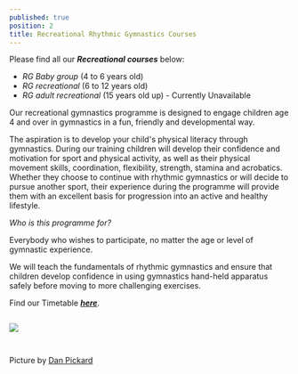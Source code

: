 ```yaml
---
published: true
position: 2
title: Recreational Rhythmic Gymnastics Courses
---
```

Please find all our ***Recreational courses*** below:

* *RG Baby group* (4 to 6 years old)
* *RG recreational* (6 to 12 years old)
* *RG adult recreational* (15 years old up) - Currently Unavailable

Our recreational gymnastics programme is designed to engage children age 4 and over in gymnastics in a fun, friendly and developmental way.

The aspiration is to develop your child's physical literacy through gymnastics. During our training children will develop their confidence and motivation for sport and physical activity, as well as their physical movement skills, coordination, flexibility, strength, stamina and acrobatics. Whether they choose to continue with rhythmic gymnastics or will decide to pursue another sport, their experience during the programme will provide them with an excellent basis for progression into an active and healthy lifestyle.

*Who is this programme for?*

Everybody who wishes to participate, no matter the age or level of gymnastic experience. 

We will teach the fundamentals of rhythmic gymnastics and ensure that children develop confidence in using gymnastics hand-held apparatus safely before moving to more challenging exercises.

Find our Timetable ***[here](https://www.rhythmicexcellence.london/timetable)***.

![]()

![](/assets/dan_3098.jpg)

![]()

![]()

Picture by [](https://www.instagram.com/gbswimstars_gbdancestars/?hl=en)[Dan Pickard](http://danpickard.com/)
